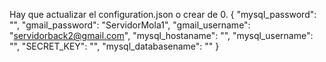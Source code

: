 Hay que actualizar el configuration.json o crear de 0.
{
    "mysql_password": "", 
    "gmail_password": "ServidorMola1", 
    "gmail_username": "servidorback2@gmail.com",
    "mysql_hostaname": "", 
    "mysql_username": "", 
    "SECRET_KEY": "", 
    "mysql_databasename": ""
  }